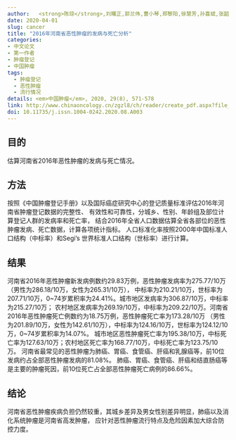```yaml
---
author:   <strong>陈琼</strong>,刘曙正,郭兰伟,曹小琴,郑黎阳,徐慧芳,孙喜斌,张韶凯,张建功
date: 2020-04-01
slug: cancer
title: "2016年河南省恶性肿瘤的发病与死亡分析"
categories: 
- 中文论文
- 第一作者
- 肿瘤登记
- 中国肿瘤
tags:
  - 肿瘤登记
  - 恶性肿瘤
  - 流行情况
details: <em>中国肿瘤</em>, 2020, 29(8), 571-578
link: http://www.chinaoncology.cn/zgzl8/ch/reader/create_pdf.aspx?file_no=A202008003&year_id=2020&quarter_id=8&falg=1
doi: 10.11735/j.issn.1004-0242.2020.08.A003
---
```


## 目的 
估算河南省2016年恶性肿瘤的发病与死亡情况。

## 方法
按照《中国肿瘤登记手册》以及国际癌症研究中心的登记质量标准评估2016年河南省肿瘤登记数据的完整性、
有效性和可靠性，分城乡、性别、年龄组及部位计算登记人群的发病率和死亡率，
结合2016年全省人口数据估算全省各部位的恶性肿瘤发病、死亡数据，计算各项统计指标。
人口标准化率按照2000年中国标准人口结构（中标率）和Segi’s 世界标准人口结构（世标率）进行计算。

## 结果
河南省2016年恶性肿瘤新发病例数约29.83万例，恶性肿瘤发病率为275.77/10万（男性为286.18/10万，女性为265.31/10万），
中标率为210.21/10万，世标率为207.71/10万，0~74岁累积率为24.41%。城市地区发病率为306.87/10万，中标率为215.27/10万；
农村地区发病率为269.19/10万，中标率为209.22/10万。河南省2016年恶性肿瘤死亡例数约为18.75万例，恶性肿瘤死亡率为173.28/10万
（男性为201.89/10万，女性为142.61/10万），中标率为124.16/10万，世标率为124.12/10万，0~74岁累积率为14.07%。
城市地区恶性肿瘤死亡率为195.38/10万，中标死亡率为127.63/10万；农村地区死亡率为168.77/10万，中标死亡率为123.75/10万。
河南省最常见的恶性肿瘤为肺癌、胃癌、食管癌、肝癌和乳腺癌等，前10位发病约占全部恶性肿瘤发病的81.08%。
肺癌、胃癌、食管癌、肝癌和结直肠癌等是主要的肿瘤死因，前10位死亡占全部恶性肿瘤死亡病例的86.66%。

## 结论 
河南省恶性肿瘤疾病负担仍然较重，其城乡差异及男女性别差异明显，肺癌以及消化系统肿瘤是河南省高发肿瘤，
应针对恶性肿瘤流行特点及危险因素加大综合防控力度。